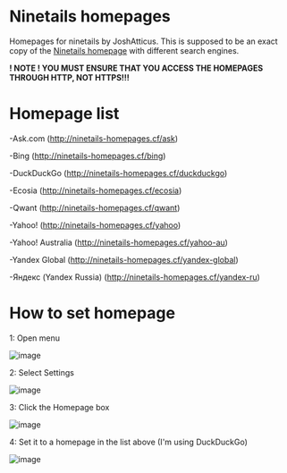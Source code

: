 # Ninetails homepages
Homepages for ninetails by JoshAtticus.
This is supposed to be an exact copy of the [Ninetails homepage](https://ninetails.cf/?v=2.2.3) with different search engines.

**! NOTE ! YOU MUST ENSURE THAT YOU ACCESS THE HOMEPAGES THROUGH HTTP, NOT HTTPS!!!**


# Homepage list

-Ask.com (http://ninetails-homepages.cf/ask)

-Bing (http://ninetails-homepages.cf/bing)

-DuckDuckGo (http://ninetails-homepages.cf/duckduckgo)

-Ecosia (http://ninetails-homepages.cf/ecosia)

-Qwant (http://ninetails-homepages.cf/qwant)

-Yahoo! (http://ninetails-homepages.cf/yahoo)

-Yahoo! Australia (http://ninetails-homepages.cf/yahoo-au)

-Yandex Global (http://ninetails-homepages.cf/yandex-global)

-Яндекс (Yandex Russia) (http://ninetails-homepages.cf/yandex-ru)


# How to set homepage

1: Open menu

![image](https://user-images.githubusercontent.com/72828296/146659345-57d7334d-59cd-4597-9e16-03a9fd1cfa52.png)

2: Select Settings

![image](https://user-images.githubusercontent.com/72828296/146659352-c6f5870f-7832-41c7-b41b-7382af6ccbcc.png)

3: Click the Homepage box

![image](https://user-images.githubusercontent.com/72828296/146659383-365f5fad-57ea-4b05-acc8-c1f82aecf93c.png)

4: Set it to a homepage in the list above (I'm using DuckDuckGo)

![image](https://user-images.githubusercontent.com/72828296/146659422-f50bc495-7714-401b-ad1d-6980a8a7dca3.png)



